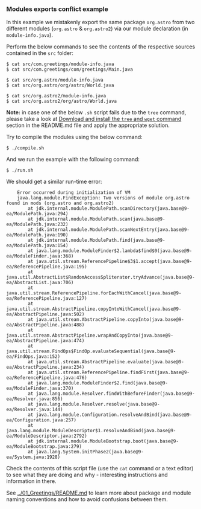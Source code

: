 ### Modules exports conflict example

In this example we mistakenly export the same package `org.astro` from two different modules (`org.astro` & `org.astro2`) via our module declaration (in `module-info.java`).
   
Perform the below commands to see the contents of the respective sources contained in the `src` folder:

    $ cat src/com.greetings/module-info.java
    $ cat src/com.greetings/com/greetings/Main.java
    
    $ cat src/org.astro/module-info.java
    $ cat src/org.astro/org/astro/World.java
          
    $ cat src/org.astro2/module-info.java
    $ cat src/org.astro2/org/astro/World.java
                
**Note:** in case one of the below `.sh` script fails due to the `tree` command, please take a look at [Download and install the `tree` and `wget` command](../../README.md) section in the README.md file and apply the appropriate solution.

Try to compile the modules using the below command:

    $ ./compile.sh
    
And we run the example with the following command:
    
    $ ./run.sh
    
We should get a similar run-time error:

```
    Error occurred during initialization of VM
    java.lang.module.FindException: Two versions of module org.astro found in mods (org.astro and org.astro2)
    	at jdk.internal.module.ModulePath.scanDirectory(java.base@9-ea/ModulePath.java:294)
    	at jdk.internal.module.ModulePath.scan(java.base@9-ea/ModulePath.java:232)
    	at jdk.internal.module.ModulePath.scanNextEntry(java.base@9-ea/ModulePath.java:190)
    	at jdk.internal.module.ModulePath.find(java.base@9-ea/ModulePath.java:154)
    	at java.lang.module.ModuleFinder$2.lambda$find$0(java.base@9-ea/ModuleFinder.java:368)
    	at java.util.stream.ReferencePipeline$3$1.accept(java.base@9-ea/ReferencePipeline.java:195)
    	at java.util.AbstractList$RandomAccessSpliterator.tryAdvance(java.base@9-ea/AbstractList.java:706)
    	at java.util.stream.ReferencePipeline.forEachWithCancel(java.base@9-ea/ReferencePipeline.java:127)
    	at java.util.stream.AbstractPipeline.copyIntoWithCancel(java.base@9-ea/AbstractPipeline.java:502)
    	at java.util.stream.AbstractPipeline.copyInto(java.base@9-ea/AbstractPipeline.java:488)
    	at java.util.stream.AbstractPipeline.wrapAndCopyInto(java.base@9-ea/AbstractPipeline.java:474)
    	at java.util.stream.FindOps$FindOp.evaluateSequential(java.base@9-ea/FindOps.java:152)
    	at java.util.stream.AbstractPipeline.evaluate(java.base@9-ea/AbstractPipeline.java:234)
    	at java.util.stream.ReferencePipeline.findFirst(java.base@9-ea/ReferencePipeline.java:476)
    	at java.lang.module.ModuleFinder$2.find(java.base@9-ea/ModuleFinder.java:370)
    	at java.lang.module.Resolver.findWithBeforeFinder(java.base@9-ea/Resolver.java:856)
    	at java.lang.module.Resolver.resolve(java.base@9-ea/Resolver.java:144)
    	at java.lang.module.Configuration.resolveAndBind(java.base@9-ea/Configuration.java:257)
    	at java.lang.module.ModuleDescriptor$1.resolveAndBind(java.base@9-ea/ModuleDescriptor.java:2792)
    	at jdk.internal.module.ModuleBootstrap.boot(java.base@9-ea/ModuleBootstrap.java:279)
    	at java.lang.System.initPhase2(java.base@9-ea/System.java:1928)

```
    
Check the contents of this script file (use the `cat` command or a text editor) to see what they are doing and why - interesting instructions and information in there.

See [../01_Greetings/README.md](../01_Greetings/README.md) to learn more about package and module naming conventions and how to avoid confusions between them.

